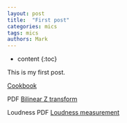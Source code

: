 ```yaml
---
layout: post
title:  "First post"
categories: mics
tags: mics
authors: Mark
---
```


* content
{:toc}

This is my first post.

[Cookbook](https://d9dd9dd9d.github.io/Audio-EQ-Cookbook/Cookbook.html)

PDF
[Bilinear Z transform](https://d9dd9dd9d.github.io/Audio-EQ-Cookbook/The-bilinear-z-transform_EarLevel-Engineering.pdf)

Loudness PDF
[Loudness measurement](https://d9dd9dd9d.github.io/Docs/audio/loudness/R-REC-BS.1770-4-201510-I!!PDF-E.pdf)